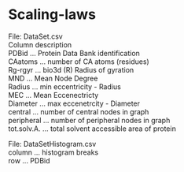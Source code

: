 # Scaling-laws  

File: DataSet.csv  
Column description  
PDBid ...  Protein Data Bank identification   
CAatoms ... number of CA atoms (residues)  
Rg-rgyr ... bio3d (R) Radius of gyration  
MND ... Mean Node Degree  
Radius ... min eccentricity - Radius  
MEC ... Mean Eccenectricty  
Diameter ... max eccenetrcity - Diameter  
central ... number of central nodes in graph  
peripheral ... number of peripheral nodes in graph  
tot.solv.A. ... total solvent accessible area of protein  

File: DataSetHistogram.csv  
column ... histogram breaks  
row ... PDBid  
